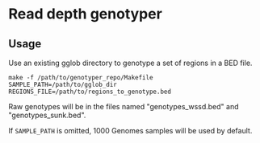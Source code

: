 # Read depth genotyper

## Usage

Use an existing gglob directory to genotype a set of regions in a BED file.

    make -f /path/to/genotyper_repo/Makefile SAMPLE_PATH=/path/to/gglob_dir REGIONS_FILE=/path/to/regions_to_genotype.bed

Raw genotypes will be in the files named "genotypes_wssd.bed" and "genotypes_sunk.bed".

If ``SAMPLE_PATH`` is omitted, 1000 Genomes samples will be used by default.
